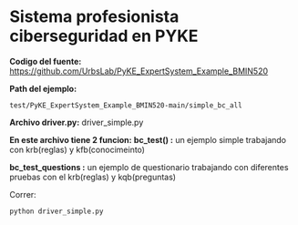 # Sistema profesionista ciberseguridad en PYKE
 
**Codigo del fuente:**
https://github.com/UrbsLab/PyKE_ExpertSystem_Example_BMIN520

**Path del ejemplo:**
```
test/PyKE_ExpertSystem_Example_BMIN520-main/simple_bc_all
```

**Archivo driver.py:**
driver_simple.py

**En este archivo tiene 2 funcion:**
**bc_test() :** un ejemplo simple trabajando con krb(reglas) y kfb(conocimeinto)

**bc_test_questions :** un ejemplo de questionario trabajando con diferentes pruebas con el krb(reglas) y kqb(preguntas)

Correr:
```
python driver_simple.py
```


